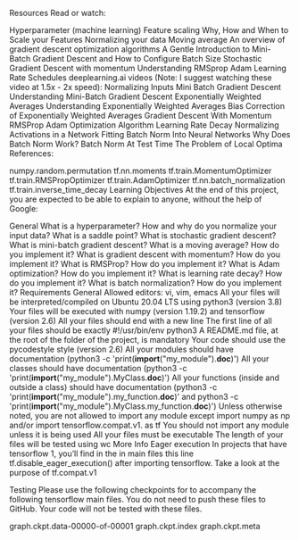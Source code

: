 Resources
Read or watch:

Hyperparameter (machine learning)
Feature scaling
Why, How and When to Scale your Features
Normalizing your data
Moving average
An overview of gradient descent optimization algorithms
A Gentle Introduction to Mini-Batch Gradient Descent and How to Configure Batch Size
Stochastic Gradient Descent with momentum
Understanding RMSprop
Adam
Learning Rate Schedules
deeplearning.ai videos (Note: I suggest watching these video at 1.5x - 2x speed):
Normalizing Inputs
Mini Batch Gradient Descent
Understanding Mini-Batch Gradient Descent
Exponentially Weighted Averages
Understanding Exponentially Weighted Averages
Bias Correction of Exponentially Weighted Averages
Gradient Descent With Momentum
RMSProp
Adam Optimization Algorithm
Learning Rate Decay
Normalizing Activations in a Network
Fitting Batch Norm Into Neural Networks
Why Does Batch Norm Work?
Batch Norm At Test Time
The Problem of Local Optima
References:

numpy.random.permutation
tf.nn.moments
tf.train.MomentumOptimizer
tf.train.RMSPropOptimizer
tf.train.AdamOptimizer
tf.nn.batch_normalization
tf.train.inverse_time_decay
Learning Objectives
At the end of this project, you are expected to be able to explain to anyone, without the help of Google:

General
What is a hyperparameter?
How and why do you normalize your input data?
What is a saddle point?
What is stochastic gradient descent?
What is mini-batch gradient descent?
What is a moving average? How do you implement it?
What is gradient descent with momentum? How do you implement it?
What is RMSProp? How do you implement it?
What is Adam optimization? How do you implement it?
What is learning rate decay? How do you implement it?
What is batch normalization? How do you implement it?
Requirements
General
Allowed editors: vi, vim, emacs
All your files will be interpreted/compiled on Ubuntu 20.04 LTS using python3 (version 3.8)
Your files will be executed with numpy (version 1.19.2) and tensorflow (version 2.6)
All your files should end with a new line
The first line of all your files should be exactly #!/usr/bin/env python3
A README.md file, at the root of the folder of the project, is mandatory
Your code should use the pycodestyle style (version 2.6)
All your modules should have documentation (python3 -c 'print(__import__("my_module").__doc__)')
All your classes should have documentation (python3 -c 'print(__import__("my_module").MyClass.__doc__)')
All your functions (inside and outside a class) should have documentation (python3 -c 'print(__import__("my_module").my_function.__doc__)' and python3 -c 'print(__import__("my_module").MyClass.my_function.__doc__)')
Unless otherwise noted, you are not allowed to import any module except import numpy as np and/or import tensorflow.compat.v1. as tf
You should not import any module unless it is being used
All your files must be executable
The length of your files will be tested using wc
More Info
Eager execution
In projects that have tensorflow 1, you’ll find in the in main files this line tf.disable_eager_execution() after importing tensorflow.
Take a look at the purpose of tf.compat.v1

Testing
Please use the following checkpoints for to accompany the following tensorflow main files. You do not need to push these files to GitHub. Your code will not be tested with these files.

graph.ckpt.data-00000-of-00001
graph.ckpt.index
graph.ckpt.meta